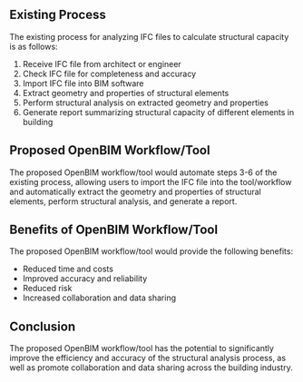 ## Existing Process

The existing process for analyzing IFC files to calculate structural capacity is as follows:

1. Receive IFC file from architect or engineer
2. Check IFC file for completeness and accuracy
3. Import IFC file into BIM software
4. Extract geometry and properties of structural elements
5. Perform structural analysis on extracted geometry and properties
6. Generate report summarizing structural capacity of different elements in building

## Proposed OpenBIM Workflow/Tool

The proposed OpenBIM workflow/tool would automate steps 3-6 of the existing process, allowing users to import the IFC file into the tool/workflow and automatically extract the geometry and properties of structural elements, perform structural analysis, and generate a report.

## Benefits of OpenBIM Workflow/Tool

The proposed OpenBIM workflow/tool would provide the following benefits:

* Reduced time and costs
* Improved accuracy and reliability
* Reduced risk
* Increased collaboration and data sharing

## Conclusion

The proposed OpenBIM workflow/tool has the potential to significantly improve the efficiency and accuracy of the structural analysis process, as well as promote collaboration and data sharing across the building industry.
